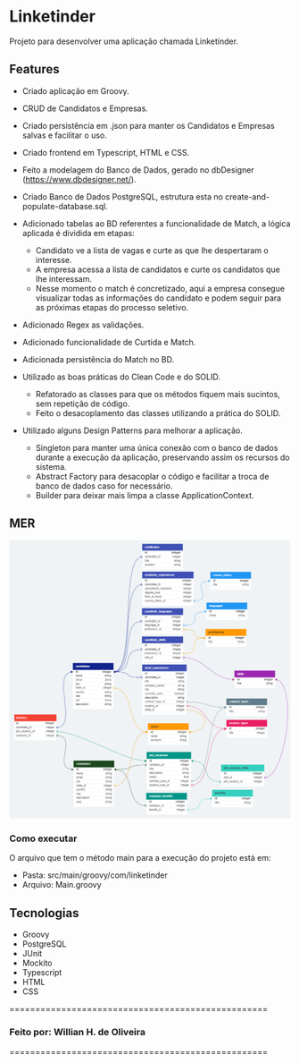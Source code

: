 # Linketinder

Projeto para desenvolver uma aplicação chamada Linketinder.

## Features
* Criado aplicação em Groovy.
* CRUD de Candidatos e Empresas.
* Criado persistência em .json para manter os Candidatos e Empresas salvas e facilitar o uso.
* Criado frontend em Typescript, HTML e CSS.
* Feito a modelagem do Banco de Dados, gerado no dbDesigner (https://www.dbdesigner.net/).
* Criado Banco de Dados PostgreSQL, estrutura esta no create-and-populate-database.sql.
* Adicionado tabelas ao BD referentes a funcionalidade de Match, a lógica aplicada é dividida em etapas:
   * Candidato ve a lista de vagas e curte as que lhe despertaram o interesse.
   * A empresa acessa a lista de candidatos e curte os candidatos que lhe interessam.
   * Nesse momento o match é concretizado, aqui a empresa consegue visualizar todas as informações do candidato e podem seguir para as próximas etapas do processo seletivo.
* Adicionado Regex as validações.
* Adicionado funcionalidade de Curtida e Match.
* Adicionada persistência do Match no BD.

* Utilizado as boas práticas do Clean Code e do SOLID.
   * Refatorado as classes para que os métodos fiquem mais sucintos, sem repetição de código.
   * Feito o desacoplamento das classes utilizando a prática do SOLID.
 
* Utilizado alguns Design Patterns para melhorar a aplicação.
   * Singleton para manter uma única conexão com o banco de dados durante a execução da aplicação, preservando assim os recursos do sistema.
   * Abstract Factory para desacoplar o código e facilitar a troca de banco de dados caso for necessário.
   * Builder para deixar mais limpa a classe ApplicationContext.
  
## MER
<img src="MER.png">

### Como executar
O arquivo que tem o método main para a execução do projeto está em:

* Pasta: src/main/groovy/com/linketinder
* Arquivo: Main.groovy

## Tecnologias
* Groovy
* PostgreSQL
* JUnit
* Mockito
* Typescript
* HTML
* CSS

==================================================
### Feito por: Willian H. de Oliveira
==================================================
